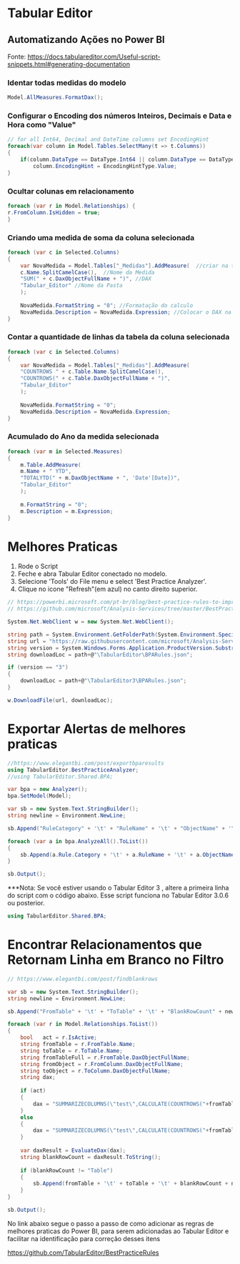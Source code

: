 # Tabular Editor

## Automatizando Ações no Power BI
Fonte: https://docs.tabulareditor.com/Useful-script-snippets.html#generating-documentation

### Identar todas medidas do modelo

```c#
Model.AllMeasures.FormatDax();
```

### Configurar o Encoding dos números Inteiros, Decimais e Data e Hora como "Value"

```c#
// for all Int64, Decimal and DateTime columns set EncodingHint
foreach(var column in Model.Tables.SelectMany(t => t.Columns)) 
{
    if(column.DataType == DataType.Int64 || column.DataType == DataType.Decimal || column.DataType == DataType.DateTime)         
        column.EncodingHint = EncodingHintType.Value;
}
```

### Ocultar colunas em relacionamento

```c#
foreach (var r in Model.Relationships) {
r.FromColumn.IsHidden = true;
}
```

### Criando uma medida de soma da coluna selecionada

```c#
foreach (var c in Selected.Columns)
{
    var NovaMedida = Model.Tables["_Medidas"].AddMeasure(  //criar na tabela "_Medidas"
    c.Name.SplitCamelCase(),  //Nome da Medida 
    "SUM(" + c.DaxObjectFullName + ")", //DAX
    "Tabular_Editor" //Nome da Pasta
    );
    
    NovaMedida.FormatString = "0"; //Formatação do calculo
    NovaMedida.Description = NovaMedida.Expression; //Colocar o DAX na descrição
}
````

### Contar a quantidade de linhas da tabela da coluna selecionada

```c#
foreach (var c in Selected.Columns)
{
    var NovaMedida = Model.Tables["_Medidas"].AddMeasure(
    "COUNTROWS " + c.Table.Name.SplitCamelCase(),
    "COUNTROWS(" + c.Table.DaxObjectFullName + ")",
    "Tabular_Editor"
    );
    
    NovaMedida.FormatString = "0";
    NovaMedida.Description = NovaMedida.Expression;
}
```

### Acumulado do Ano da medida selecionada

```c#
foreach (var m in Selected.Measures)
{
    m.Table.AddMeasure(
    m.Name + " YTD",
    "TOTALYTD(" + m.DaxObjectName + ", 'Date'[Date])",
    "Tabular_Editor"
    );
    
    m.FormatString = "0";
    m.Description = m.Expression;
}
```

# Melhores Praticas

1. Rode o Script
2. Feche e abra Tabular Editor conectado no modelo.
4. Selecione 'Tools' do File menu e select 'Best Practice Analyzer'.
5. Clique no icone "Refresh"(em azul) no canto direito superior.
```c#
// https://powerbi.microsoft.com/pt-br/blog/best-practice-rules-to-improve-your-models-performance/
// https://github.com/microsoft/Analysis-Services/tree/master/BestPracticeRules

System.Net.WebClient w = new System.Net.WebClient(); 

string path = System.Environment.GetFolderPath(System.Environment.SpecialFolder.LocalApplicationData);
string url = "https://raw.githubusercontent.com/microsoft/Analysis-Services/master/BestPracticeRules/BPARules.json";
string version = System.Windows.Forms.Application.ProductVersion.Substring(0,1);
string downloadLoc = path+@"\TabularEditor\BPARules.json";

if (version == "3")
{
    downloadLoc = path+@"\TabularEditor3\BPARules.json";
}

w.DownloadFile(url, downloadLoc);
```

# Exportar Alertas de melhores praticas

```c#
//https://www.elegantbi.com/post/exportbparesults
using TabularEditor.BestPracticeAnalyzer;
//using TabularEditor.Shared.BPA;

var bpa = new Analyzer();
bpa.SetModel(Model);

var sb = new System.Text.StringBuilder();
string newline = Environment.NewLine;

sb.Append("RuleCategory" + '\t' + "RuleName" + '\t' + "ObjectName" + '\t' + "ObjectType" + '\t' + "RuleSeverity" + '\t' + "HasFixExpression" + newline);

foreach (var a in bpa.AnalyzeAll().ToList())
{
    sb.Append(a.Rule.Category + '\t' + a.RuleName + '\t' + a.ObjectName + '\t' + a.ObjectType + '\t' + a.Rule.Severity + '\t' + a.CanFix + newline);
}

sb.Output();


```
***Nota: Se você estiver usando o Tabular Editor 3 , altere a primeira linha do script com o código abaixo. Esse script funciona no Tabular Editor 3.0.6 ou posterior.
```c#
using TabularEditor.Shared.BPA;
```

# Encontrar Relacionamentos que Retornam Linha em Branco no Filtro

```c#
// https://www.elegantbi.com/post/findblankrows

var sb = new System.Text.StringBuilder();
string newline = Environment.NewLine;

sb.Append("FromTable" + '\t' + "ToTable" + '\t' + "BlankRowCount" + newline);

foreach (var r in Model.Relationships.ToList())
{
    bool   act = r.IsActive;
    string fromTable = r.FromTable.Name;
    string toTable = r.ToTable.Name;
    string fromTableFull = r.FromTable.DaxObjectFullName;    
    string fromObject = r.FromColumn.DaxObjectFullName;
    string toObject = r.ToColumn.DaxObjectFullName;
    string dax;
    
    if (act)
    {
        dax = "SUMMARIZECOLUMNS(\"test\",CALCULATE(COUNTROWS("+fromTableFull+"),ISBLANK("+toObject+")))";
    }
    else
    {
        dax = "SUMMARIZECOLUMNS(\"test\",CALCULATE(COUNTROWS("+fromTableFull+"),USERELATIONSHIP("+fromObject+","+toObject+"),ISBLANK("+toObject+")))";
    }
    
    var daxResult = EvaluateDax(dax);
    string blankRowCount = daxResult.ToString();
    
    if (blankRowCount != "Table")
    {
        sb.Append(fromTable + '\t' + toTable + '\t' + blankRowCount + newline);        
    }
}

sb.Output();
```

No link abaixo segue o passo a passo de como adicionar as regras de melhores praticas do Power BI,
para serem adicionadas ao Tabular Editor e facilitar na identificação para correção desses itens

https://github.com/TabularEditor/BestPracticeRules

